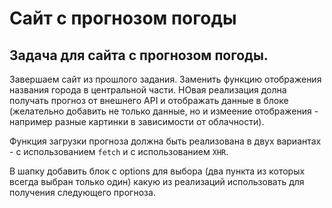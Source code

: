 # Сайт с прогнозом погоды

## Задача для сайта с прогнозом погоды. 

Завершаем сайт из прошлого задания. Заменить функцию отображения названия города в центральной части. НОвая реализация долна получать прогноз от внешнего API и отображать данные в блоке (желательно добавить не только данные, но и измеение отображения - например разные картинки в зависимости от облачности).

Функция загрузки прогноза должна быть реализована в двух вариантах - с использованием `fetch` и с использованием `XHR`.

В шапку добавить блок с options для выбора (два пункта из которых всегда выбран только один) какую из реализаций использовать для получения следующего прогноза.